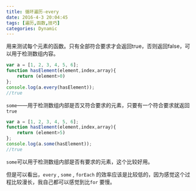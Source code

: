 ```yaml
---
title: 循环遍历-every
date: 2016-4-3 20:04:45
tags: [遍历,函数,技巧]
categories: Dynamic
---
```


用来测试每个元素的函数。只有全部符合要求才会返回true，否则返回false，可以用于检测数组内容。
<!-- more -->

```javascript
var a = [1, 2, 3, 4, 5, 6];
function hasElement(element,index,array){
	return (element>0)
};
console.log(a.every(hasElement));
//true
```

`some`——用于检测数组内部是否又符合要求的元素，只要有一个符合要求就返回`true`

```javascript
var a = [1, 2, 3, 4, 5, 6];
function hasElement(element,index,array){
	return (element>5)
};
console.log(a.some(hasElement));
//true
```

`some`可以用于检测数组内部是否有要求的元素，这个比较好用。

但是可以看出，`every` , `some` , `forEach` 的效率应该是比较低的，因为感觉这个过程比较漫长，我自己都可以感觉到比`for` 要慢。